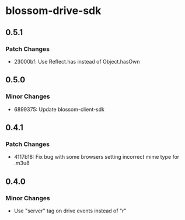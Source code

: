 # blossom-drive-sdk

## 0.5.1

### Patch Changes

- 23000bf: Use Reflect.has instead of Object.hasOwn

## 0.5.0

### Minor Changes

- 6899375: Update blossom-client-sdk

## 0.4.1

### Patch Changes

- 4117b18: Fix bug with some browsers setting incorrect mime type for .m3u8

## 0.4.0

### Minor Changes

- Use "server" tag on drive events instead of "r"
